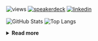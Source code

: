 ![views](https://komarev.com/ghpvc/?username=chck&color=blueviolet)
[![speakerdeck](https://img.shields.io/badge/Speaker_Deck-chck-8a2be2?style=flat-square&logo=speaker-deck)](https://speakerdeck.com/chck)
[![linkedin](https://img.shields.io/badge/LinkedIn-chck-8a2be2?style=flat-square&logo=linkedin)](https://www.linkedin.com/in/chck/)

<p align="left"> 
  <img alt="GitHub Stats" align="center" height="150" src="https://github-readme-stats-nine-umber-51.vercel.app/api?username=chck&count_private=true&show_icons=true&hide_title=true&theme=buefy" />
  <img alt="Top Langs" align="center" height="150" src="https://github-readme-stats-nine-umber-51.vercel.app/api/top-langs/?username=chck&layout=compact&count_private=true&show_icons=true&hide_title=true&theme=buefy" />
</p>

<details>
  <summary><b>Read more</b></summary>
  <br>

  <!--START_SECTION:waka-->
**🐱 My GitHub Data** 

> 📦 78.4 kB Used in GitHub's Storage 
 > 
> 🏆 280 Contributions in the Year 2024
 > 
> 💼 Opted to Hire
 > 
> 📜 133 Public Repositories 
 > 
> 🔑 21 Private Repositories 
 > 
**I'm a Night 🦉** 

```text
🌞 Morning                837 commits         ███░░░░░░░░░░░░░░░░░░░░░░   13.43 % 
🌆 Daytime                1975 commits        ████████░░░░░░░░░░░░░░░░░   31.69 % 
🌃 Evening                1796 commits        ███████░░░░░░░░░░░░░░░░░░   28.82 % 
🌙 Night                  1624 commits        ███████░░░░░░░░░░░░░░░░░░   26.06 % 
```
📅 **I'm Most Productive on Thursday** 

```text
Monday                   1272 commits        █████░░░░░░░░░░░░░░░░░░░░   20.41 % 
Tuesday                  971 commits         ████░░░░░░░░░░░░░░░░░░░░░   15.58 % 
Wednesday                1050 commits        ████░░░░░░░░░░░░░░░░░░░░░   16.85 % 
Thursday                 1394 commits        ██████░░░░░░░░░░░░░░░░░░░   22.37 % 
Friday                   627 commits         ███░░░░░░░░░░░░░░░░░░░░░░   10.06 % 
Saturday                 365 commits         █░░░░░░░░░░░░░░░░░░░░░░░░   05.86 % 
Sunday                   553 commits         ██░░░░░░░░░░░░░░░░░░░░░░░   08.87 % 
```


📊 **This Week I Spent My Time On** 

```text
💬 Programming Languages: 
Other                    33 hrs 50 mins      ██████████████████████░░░   88.54 % 
Bash                     55 mins             █░░░░░░░░░░░░░░░░░░░░░░░░   02.44 % 
Terraform                48 mins             █░░░░░░░░░░░░░░░░░░░░░░░░   02.11 % 
Markdown                 38 mins             ░░░░░░░░░░░░░░░░░░░░░░░░░   01.68 % 
Python                   34 mins             ░░░░░░░░░░░░░░░░░░░░░░░░░   01.51 % 

🔥 Editors: 
Chrome                   33 hrs 50 mins      ██████████████████████░░░   88.54 % 
Neovim                   2 hrs 1 min         █░░░░░░░░░░░░░░░░░░░░░░░░   05.28 % 
VS Code                  51 mins             █░░░░░░░░░░░░░░░░░░░░░░░░   02.23 % 
PyCharm                  48 mins             █░░░░░░░░░░░░░░░░░░░░░░░░   02.13 % 
Obsidian                 38 mins             ░░░░░░░░░░░░░░░░░░░░░░░░░   01.66 % 
```

**I Mostly Code in Python** 

```text
Python                   43 repos            █████████░░░░░░░░░░░░░░░░   34.13 % 
Jupyter Notebook         18 repos            ████░░░░░░░░░░░░░░░░░░░░░   14.29 % 
Rust                     7 repos             █░░░░░░░░░░░░░░░░░░░░░░░░   05.56 % 
TypeScript               4 repos             █░░░░░░░░░░░░░░░░░░░░░░░░   03.17 % 
Astro                    1 repo              ░░░░░░░░░░░░░░░░░░░░░░░░░   00.79 % 
```



**Timeline**

![Lines of Code chart](https://raw.githubusercontent.com/chck/chck/main/assets/bar_graph.png)


 Last Updated on 2024-04-29 01:24 UTC
<!--END_SECTION:waka-->
</details>

